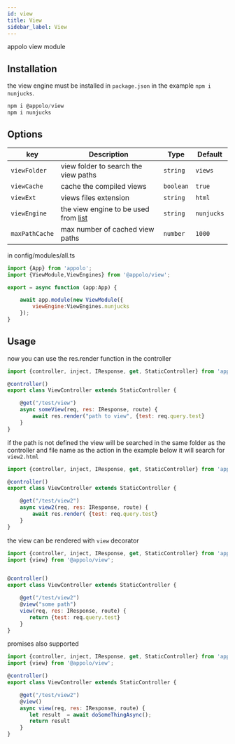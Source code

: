 ```yaml
---
id: view
title: View
sidebar_label: View
---
```

appolo view module
## Installation
the view engine must be installed in  `package.json` in the example `npm i nunjucks`.

```javascript
npm i @appolo/view
npm i nunjucks
```

## Options
| key | Description | Type | Default
| --- | --- | --- | --- |
| `viewFolder` | view folder to search the view paths | `string`|  `views`|
| `viewCache` | cache the compiled views | `boolean` | `true` |
| `viewExt` | views files extension | `string` | `html` |
| `viewEngine` | the view engine to be used from [list](https://github.com/tj/consolidate.js)| `string` | `nunjucks` |
| `maxPathCache` | max number of cached view paths | `number` | `1000` |

in config/modules/all.ts

```javascript
import {App} from 'appolo';
import {ViewModule,ViewEngines} from '@appolo/view';

export = async function (app:App) {

    await app.module(new ViewModule({
        viewEngine:ViewEngines.nunjucks
    });
}
```

## Usage

now you can use the res.render function in the controller
```javascript
import {controller, inject, IResponse, get, StaticController} from 'appolo';

@controller()
export class ViewController extends StaticController {

    @get("/test/view")
    async someView(req, res: IResponse, route) {
        await res.render("path to view", {test: req.query.test}
    }
}

```

if the path is not defined the view will be searched in the same folder as the controller and file name as the action in the example below it will search for `view2.html`
```javascript
import {controller, inject, IResponse, get, StaticController} from 'appolo';

@controller()
export class ViewController extends StaticController {

    @get("/test/view2")
    async view2(req, res: IResponse, route) {
        await res.render( {test: req.query.test}
    }
}
```

the view can be rendered with `view` decorator
```javascript
import {controller, inject, IResponse, get, StaticController} from 'appolo';
import {view} from '@appolo/view';


@controller()
export class ViewController extends StaticController {

    @get("/test/view2")
    @view("some path")
    view(req, res: IResponse, route) {
       return {test: req.query.test}
    }
}
```
promises also supported
```javascript
import {controller, inject, IResponse, get, StaticController} from 'appolo';
import {view} from '@appolo/view';

@controller()
export class ViewController extends StaticController {

    @get("/test/view2")
    @view()
    async view(req, res: IResponse, route) {
       let result  = await doSomeThingAsync();
       return result
    }
}
```

